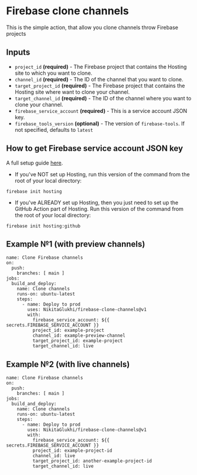 # Firebase clone channels

This is the simple action, that allow you clone channels throw Firebase projects

## Inputs

- `project_id` **(required)** - The Firebase project that contains the Hosting site to which you want to clone.
- `channel_id` **(required)** - The ID of the channel that you want to clone.
- `target_project_id` **(required)** - The Firebase project that contains the Hosting site where want to clone your channel.
- `target_channel_id` **(required)** - The ID of the channel where you want to clone your channel.
- `firebase_service_account` **(required)** - This is a service account JSON key.
- `firebase_tools_version` **(optional)** - The version of `firebase-tools`. If not specified, defaults to `latest`

## How to get Firebase service account JSON key

A full setup guide [here](https://firebase.google.com/docs/hosting/github-integration).

- If you've NOT set up Hosting, run this version of the command from the root of your local directory:

```
firebase init hosting
```

- If you've ALREADY set up Hosting, then you just need to set up the GitHub Action part of Hosting. Run this version of the command from the root of your local directory:

```
firebase init hosting:github
```

## Example №1 (with preview channels)

```
name: Clone Firebase channels
on:
  push:
    branches: [ main ]
jobs:
  build_and_deploy:
    name: Clone channels
    runs-on: ubuntu-latest
    steps:
      - name: Deploy to prod
        uses: NikitaGlukhi/firebase-clone-channels@v1
        with:
          firebase_service_account: ${{ secrets.FIREBASE_SERVICE_ACCOUNT }}
          project_id: example-project
          channel_id: example-preview-channel
          target_project_id: example-project
          target_channel_id: live
```

## Example №2 (with live channels)

```
name: Clone Firebase channels
on:
  push:
    branches: [ main ]
jobs:
  build_and_deploy:
    name: Clone channels
    runs-on: ubuntu-latest
    steps:
      - name: Deploy to prod
        uses: NikitaGlukhi/firebase-clone-channels@v1
        with:
          firebase_service_account: ${{ secrets.FIREBASE_SERVICE_ACCOUNT }}
          project_id: example-project-id
          channel_id: live
          target_project_id: another-example-project-id
          target_channel_id: live
```
